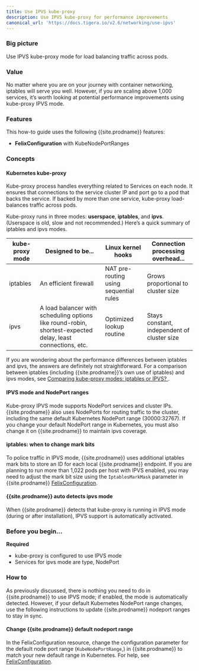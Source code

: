```yaml
---
title: Use IPVS kube-proxy
description: Use IPVS kube-proxy for performance improvements 
canonical_url: 'https://docs.tigera.io/v2.6/networking/use-ipvs'
---
```


### Big picture

Use IPVS kube-proxy mode for load balancing traffic across pods.

### Value

No matter where you are on your journey with container networking, iptables will serve you well. However, if you are scaling above 1,000 services, it’s worth looking at potential performance improvements using kube-proxy IPVS mode.

### Features

This how-to guide uses the following {{site.prodname}} features:

- **FelixConfiguration** with KubeNodePortRanges

### Concepts

#### Kubernetes kube-proxy

Kube-proxy process handles everything related to Services on each node. It ensures that connections to the service cluster IP and port go to a pod that backs the service. If backed by more than one service, kube-proxy load-balances traffic across pods.

Kube-proxy runs in three modes: **userspace**, **iptables**, and **ipvs**. (Userspace is old, slow and not recommended.) Here’s a quick summary of iptables and ipvs modes.

| **kube-proxy mode** | **Designed to be...**                                        | **Linux kernel hooks**                 | **Connection processing overhead...**       |
| ------------------- | ------------------------------------------------------------ | -------------------------------------- | ------------------------------------------- |
| iptables            | An efficient firewall                                        | NAT pre-routing using sequential rules | Grows proportional to cluster size          |
| ipvs                | A load balancer with scheduling options like round-robin, shortest-expected delay, least connections, etc. | Optimized lookup routine               | Stays constant, independent of cluster size |

If you are wondering about the performance differences between iptables and ipvs, the answers are definitely not straightforward. For a comparison between iptables (including {{site.prodname}}’s own use of iptables) and ipvs modes, see [Comparing kube-proxy modes: iptables or IPVS? ](https://www.tigera.io/blog/comparing-kube-proxy-modes-iptables-or-ipvs/).

#### IPVS mode and NodePort ranges

Kube-proxy IPVS mode supports NodePort services and cluster IPs. {{site.prodname}} also uses NodePorts for routing traffic to the cluster, including the same default Kubernetes NodePort range (30000:32767).  If you change your default NodePort range in Kubernetes, you must also change it on {{site.prodname}} to maintain ipvs coverage.

#### iptables: when to change mark bits

To police traffic in IPVS mode, {{site.prodname}} uses additional iptables mark bits to store an ID for each local {{site.prodname}} endpoint. If you are planning to run more than 1,022 pods per host with IPVS enabled, you may need to adjust the mark bit size using the `IptablesMarkMask` parameter in {{site.prodname}} [FelixConfiguration]({{site.baseurl}}/reference/felix/configuration#ipvs-bits).

#### {{site.prodname}} auto detects ipvs mode

When {{site.prodname}} detects that kube-proxy is running in IPVS mode (during or after installation), IPVS support is automatically activated.

### Before you begin...

**Required**

- kube-proxy is configured to use IPVS mode
- Services for ipvs mode are type, NodePort

### How to

As previously discussed, there is nothing you need to do in {{site.prodname}} to use IPVS mode; if enabled, the mode is automatically detected. However, if your default Kubernetes NodePort range changes, use the following instructions to update {{site.prodname}} nodeport ranges to stay in sync.

#### Change {{site.prodname}} default nodeport range

In the FelixConfiguration resource, change the configuration parameter for the default node port range (`KubeNodePortRange`,) in {{site.prodname}} to match your new default range in Kubernetes. For help, see [FelixConfiguration](https://docs.projectcalico.org/master/reference/felix/configuration).
